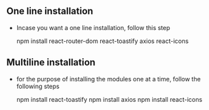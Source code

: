 ## One line installation

- Incase you want a one line installation, follow this step

  npm install react-router-dom react-toastify axios react-icons

## Multiline installation

- for the purpose of installing the modules one at a time, follow the following steps

  npm install react-toastify
  npm install axios
  npm install react-icons

